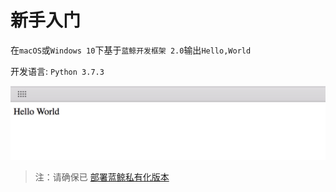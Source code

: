 # 新手入门

在`macOS`或`Windows 10`下基于`蓝鲸开发框架 2.0`输出`Hello,World`

开发语言: `Python 3.7.3`

![](./media/15585142272756.jpg)


> 注：请确保已 [部署蓝鲸私有化版本](https://docs.bk.tencent.com/bkce_install_guide/)
